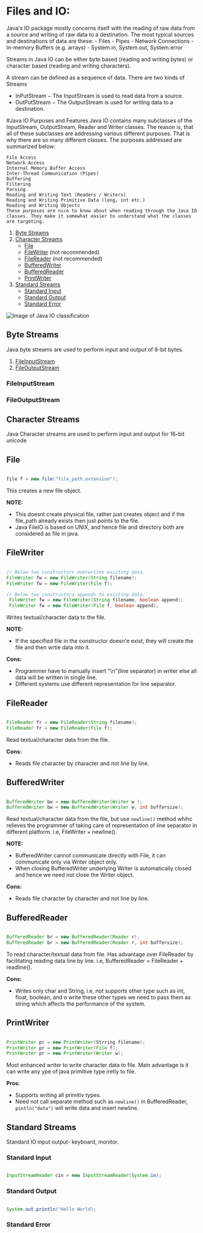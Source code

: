 # Files and IO:
  Java's IO package mostly concerns itself with the reading of raw data from a source and writing of raw data to a destination. The most typical sources and destinations of data are these:
    - Files
    - Pipes
    - Network Connections
    - In-memory Buffers (e.g. arrays)
    - System.in, System.out, System.error
    
 Streams in Java IO can be either byte based (reading and writing bytes) or character based (reading and writing characters).

  A stream can be defined as a sequence of data. There are two kinds of Streams
  - InPutStream − The InputStream is used to read data from a source.
  - OutPutStream − The OutputStream is used for writing data to a destination.
  
#Java IO Purposes and Features
    Java IO contains many subclasses of the InputStream, OutputStream, Reader and Writer classes. The reason is, that all of these subclasses are addressing various different purposes. That is why there are so many different classes. The purposes addressed are summarized below:

    File Access
    Network Access
    Internal Memory Buffer Access
    Inter-Thread Communication (Pipes)
    Buffering
    Filtering
    Parsing
    Reading and Writing Text (Readers / Writers)
    Reading and Writing Primitive Data (long, int etc.)
    Reading and Writing Objects
    These purposes are nice to know about when reading through the Java IO classes. They make it somewhat easier to understand what the classes are targeting.
  
  1. [Byte Streams](#byte-streams)
  2. [Character Streams](#character-streams)
      - [File](#file)
      - [FileWriter](#filewriter) (not recommended)
      - [FileReader](#filereader) (not recommended)
      - [BufferedWriter](#bufferedwriter)
      - [BufferedReader](#bufferedreader)
      - [PrintWriter](#printwriter)
  3. [Standard Streams](#standard-streams)
      - [Standard Input](#standard-input)
      - [Standard Output](#standard-output)
      - [Standard Error](#standard-error)
  
![Image of Java IO classification](https://www.tutorialspoint.com/java/images/file_io.jpg)  

  
## Byte Streams
  Java byte streams are used to perform input and output of 8-bit bytes. 
  
  1. [FileInputStream](fileinputstream)
  2. [FileOutputStream](fileoutputstream)
  
  ### FileInputStream
  ### FileOutputStream

## Character Streams
  Java Character streams are used to perform input and output for 16-bit unicode
  
  ## File
  ```java

  file f = new file("file_path.extension");

 ```

  This creates a new file object.

  **NOTE:**
  - This doesnt create physical file, rather just creates object and if the file_path already exists then just points to 
    the file.
  - Java FileIO is based on UNIX, and hence file and directory both are considered as file in java.

## FileWriter
  ```java

  // Below two constructors overwrites existing data.
  FileWriter fw = new FileWriter(String filename);
  FileWriter fw = new FileWriter(File f);

  // Below two constructors appends to existing data.
   FileWriter fw = new FileWriter(String filename, boolean append);
   FileWriter fw = new FileWriter(File f, boolean append);

  ```

  Writes textual/character data to the file.

  **NOTE:**
  - If the specified file in the constructor doesn'e exist, they will create the file and then wrtie data into it.

  **Cons:**
  - Programmer have to manually insert "\n"(line separator) in writer else all data will be written in single line.
  - Different systems use different representation for line separator.

## FileReader
  ```java

  FileReader fr = new FileReader(String filename);
  FileReader fr = new FileReader(File f);

  ```

  Read textual/character data from the file. 

  **Cons:**
  - Reads file character by character and not line by line. 

## BufferedWriter
  ```java

  BufferedWriter bw = new BufferedWriter(Writer w );
  BufferedWriter bw = new BufferedWriter(Writer w, int buffersize);

  ```

  Read textual/character data from the file, but use `newline()` method whihc relieves the programmer of taking care of representation of line separator in different platform.
  i.e, FileWriter + newline().

  **NOTE:**
  - BufferedWriter cannot communicate directly with File, it can communicate only via Writer object only.
  - When closing BufferedWriter underlying Writer is automatically closed and hence we need not close the Writer object.

  **Cons:**
  - Reads file character by character and not line by line. 

## BufferedReader
  ```java

  BufferedReader br = new BufferedReader(Reader r);
  BufferedReader br = new BufferedReader(Reader r, int buffersize);

  ```

  To read character/textual data from file. Has advantage over FileReader by facilitating reading data line by line.
  i.e, BufferedReader = FileReader + readline().

  **Cons:**
  - Writes only char and String, i.e, not supports other type such as int, float, boolean, and o write these other types we need to pass them as string which affects the performance of the system.


## PrintWriter
  ```java

  PrintWriter pr = new PrintWriter(Strring filename);
  PrintWriter pr = new PrintWriter(File f);
  PrintWriter pr = new PrintWriter(Writer w);

  ```

  Most enhanced writer to write character data to file. Main advantage is it can write any ype of java primitive type iretly to file.

  **Pros:**
  - Supports writing all primitiv types.
  - Need not call separate method such as `newline()` in BufferedReader, `pintln("data")` will write data and insert newline.


## Standard Streams
  Standard IO input output- keyboard, monitor.
  ### Standard Input
  ```java
  
  InputStreamReader cin = new InputStreamReader(System.in);
  
  ```
  
  ### Standard Output
  ```java
  
  System.out.println("Hello World);
  
  ```
  ### Standard Error
